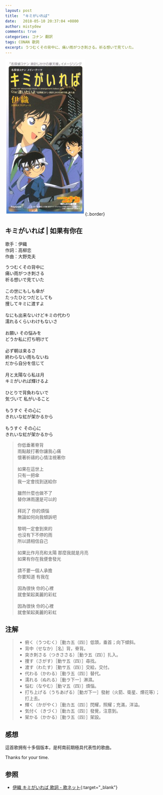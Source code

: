 ```yaml
---
layout: post
title:  "キミがいれば"
date:   2018-05-10 20:37:04 +0800
author: mistydew
comments: true
categories: コナン 翻訳
tags: CONAN 歌詞
excerpt: うつむくその背中に、痛い雨がつき刺さる。祈る想いで見ていた。
---
```

![キミがいれば](/images/cover/dc/キミがいれば.jpg){:.border}

## キミがいれば | 如果有你在

歌手：伊織<br>
作詞：高柳恋<br>
作曲：大野克夫

<div class="lyric-original">
<p>
うつむくその背中に<br>
痛い雨がつき刺さる<br>
祈る想いで見ていた<br>
<br>
この世にもしも傘が<br>
たったひとつだとしても<br>
捜してキミに渡すよ<br>
<br>
なにも出来ないけどキミの代わり<br>
濡れるくらいわけもないさ<br>
<br>
お願い その悩みを<br>
どうか私に打ち明けて<br>
<br>
必ず朝は来るさ<br>
終わらない雨もないね<br>
だから自分を信じて<br>
<br>
月と太陽なら私は月<br>
キミがいれば輝けるよ<br>
<br>
ひとりで背負わないで<br>
気づいて 私がいること<br>
<br>
もうすぐ その心に<br>
きれいな虹が架かるから<br>
<br>
もうすぐ その心に<br>
きれいな虹が架かるから
</p>
</div>

<div class="lyric-translation">
<blockquote>
你低垂著脊背<br>
雨點敲打著你讓我心痛<br>
懷著祈禱的心情注視著你<br>
<br>
如果在這世上<br>
只有一把傘<br>
我一定會找到送給你<br>
<br>
雖然什麼也做不了<br>
替你淋雨還是可以的<br>
<br>
拜託了 你的煩惱<br>
無論如何向我傾訴吧<br>
<br>
黎明一定會到來的<br>
也沒有下不停的雨<br>
所以請相信自己<br>
<br>
如果比作月亮和太陽 那麼我就是月亮<br>
如果有你在我便會發光<br>
<br>
請不要一個人承擔<br>
你要知道 有我在<br>
<br>
因為很快 你的心裡<br>
就會架起美麗的彩虹<br>
<br>
因為很快 你的心裡<br>
就會架起美麗的彩虹
</blockquote>
</div>

## 注解

> * 俯く（うつむく）［動カ五（四）］低頭，垂首；向下傾斜。
> * 背中（せなか）［名］背，脊背。
> * 突き刺さる（つきささる）［動ラ五（四）］扎入。
> * 捜す（さがす）［動サ五（四）］尋找。
> * 渡す（わたす）［動サ五（四）］交給，交付。
> * 代わる（かわる）［動ラ五（四）］替代。
> * 濡れる（ぬれる）［動ラ下一］淋濕。
> * 悩む（なやむ）［動マ五（四）］煩惱。
> * 打ち上げる（うちあげる）［動ガ下一］發射（火箭、衛星、煙花等）；打上去。
> * 輝く（かがやく）［動カ五（四）］閃耀，照耀；充滿，洋溢。
> * 気付く（きづく）［動カ五（四）］發覺，注意到。
> * 架かる（かかる）［動ラ五（四）］架設。

## 感想

這首歌拥有十多個版本，是柯南前期極具代表性的歌曲。

Thanks for your time.

## 参照

* [伊織 キミがいれば 歌詞 - 歌ネット](https://www.uta-net.com/song/34909){:target="_blank"}
